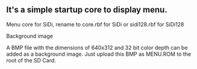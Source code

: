 ## It's a simple startup core to display menu.

Menu core for SiDi, rename to core.rbf for SiDi or sidi128.rbf for SiDi128

Background image

A BMP file with the dimensions of 640x312 and 32 bit color depth can be added as a background image. Just upload this BMP as MENU.ROM to the root of the SD Card.

